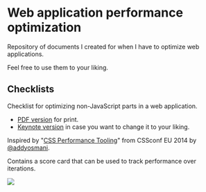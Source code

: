 # Web application performance optimization

Repository of documents I created for when I have to optimize web applications.

Feel free to use them to your liking.

## Checklists

Checklist for optimizing non-JavaScript parts in a web application.

- [PDF version](web-application-performance-optimization-non-js/web-application-performance-optimization-non-js.pdf?raw=true) for print.
- [Keynote version](web-application-performance-optimization-non-js/web-application-performance-optimization-non-js.key?raw=true) in case you want to change it to your liking.

Inspired by "[CSS Performance Tooling](https://www.youtube.com/watch?v=FEs2jgZBaQA)" from CSSconf EU 2014 by [@addyosmani](https://twitter.com/addyosmani).

Contains a score card that can be used to track performance over iterations.

[![](http://i.imgur.com/aNjIbyq.png)](web-application-performance-optimization-non-js/web-application-performance-optimization-non-js.pdf?raw=true)

